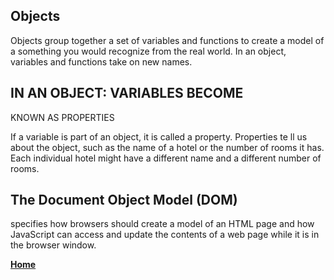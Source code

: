 ## Objects

Objects group together a set of variables and functions to create a model
of a something you would recognize from the real world. In an object,
variables and functions take on new names.

## IN AN OBJECT: VARIABLES BECOME

KNOWN AS PROPERTIES

If a variable is part of an object, it is called a
property. Properties te ll us about the object, such as
the name of a hotel or the number of rooms it has.
Each individual hotel might have a different name
and a different number of rooms.

## The Document Object Model (DOM)

specifies
how browsers should create a model of an HTML
page and how JavaScript can access and update the
contents of a web page while it is in the browser window.

[**Home**](https://rushabhjsoni.github.io/reading-notes/)